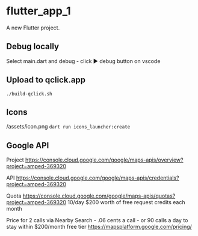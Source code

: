 # flutter_app_1

A new Flutter project.

## Debug locally

Select main.dart and debug - click ▶ debug button on vscode

## Upload to qclick.app

`./build-qclick.sh`

## Icons

/assets/icon.png
`dart run icons_launcher:create`

## Google API

Project
https://console.cloud.google.com/google/maps-apis/overview?project=amped-369320

API
https://console.cloud.google.com/google/maps-apis/credentials?project=amped-369320

Quota
https://console.cloud.google.com/google/maps-apis/quotas?project=amped-369320
10/day
$200 worth of free request credits each month

Price for 2 calls via Nearby Search - .06 cents a call - or 90 calls a day to stay within $200/month free tier
https://mapsplatform.google.com/pricing/
